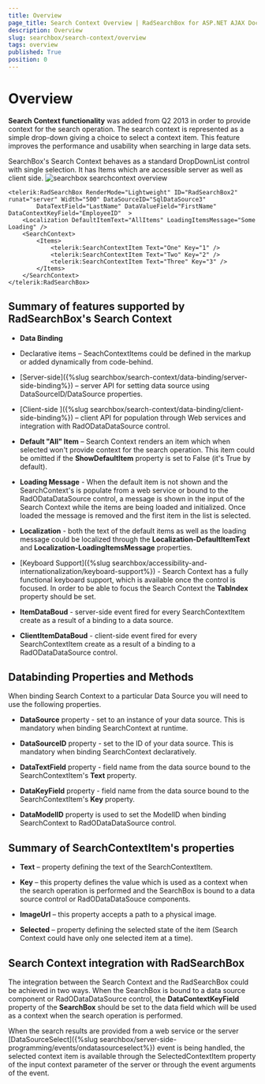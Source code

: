 ```yaml
---
title: Overview
page_title: Search Context Overview | RadSearchBox for ASP.NET AJAX Documentation
description: Overview
slug: searchbox/search-context/overview
tags: overview
published: True
position: 0
---
```


# Overview

**Search Context functionality** was added from Q2 2013 in order to provide context for the search operation. The search context is represented as a simple drop-down giving a choice to select a context item. This feature improves the performance and usability when searching in large data sets.

SearchBox's Search Context behaves as a standard DropDownList control with single selection. It has Items which are accessible server as well as client side.
![searchbox searchcontext overview](images/searchbox_searchcontext_overview.png)

````ASPNET
<telerik:RadSearchBox RenderMode="Lightweight" ID="RadSearchBox2" runat="server" Width="500" DataSourceID="SqlDataSource3" 
		DataTextField="LastName" DataValueField="FirstName" DataContextKeyField="EmployeeID"  >
	<Localization DefaultItemText="AllItems" LoadingItemsMessage="Some Loading" />
	<SearchContext>
		<Items>
			<telerik:SearchContextItem Text="One" Key="1" />
			<telerik:SearchContextItem Text="Two" Key="2" />
			<telerik:SearchContextItem Text="Three" Key="3" />
		</Items>
	</SearchContext>
</telerik:RadSearchBox>
````



## Summary of features supported by RadSearchBox's Search Context

* **Data Binding**

* Declarative items – SeachContextItems could be defined in the markup or added dynamically from code-behind.

* [Server-side]({%slug searchbox/search-context/data-binding/server-side-binding%}) – server API for setting data source using DataSourceID/DataSource properties.

* [Client-side ]({%slug searchbox/search-context/data-binding/client-side-binding%}) – client API for population through Web services and integration with RadODataDataSource control.

* **Default "All" Item** – Search Context renders an item which when selected won't provide context for the search operation. This item could be omitted if the **ShowDefaultItem** property is set to False (it's True by default).

* **Loading Message** - When the default item is not shown and the SearchContext's is populate from a web service or bound to the RadODataDataSource control, a message is shown in the input of the Search Context while the items are being loaded and initialized. Once loaded the message is removed and the first item in the list is selected.

* **Localization** - both the text of the default items as well as the loading message could be localized through the **Localization-DefaultItemText** and **Localization-LoadingItemsMessage** properties.

* [Keyboard Support]({%slug searchbox/accessibility-and-internationalization/keyboard-support%}) - Search Context has a fully functional keyboard support, which is available once the control is focused. In order to be able to focus the Search Context the **TabIndex** property should be set.

* **ItemDataBoud** - server-side event fired for every SearchContextItem create as a result of a binding to a data source.

* **ClientItemDataBoud** - client-side event fired for every SearchContextItem create as a result of a binding to a RadODataDataSource control.

## Databinding Properties and Methods

When binding Search Context to a particular Data Source you will need to use the following properties.

* **DataSource** property - set to an instance of your data source. This is mandatory when binding SearchContext at runtime.

* **DataSourceID** property - set to the ID of your data source. This is mandatory when binding SearchContext declaratively.

* **DataTextField** property - field name from the data source bound to the SearchContextItem's **Text** property.

* **DataKeyField** property - field name from the data source bound to the SearchContextItem's **Key** property.

* **DataModelID** property is used to set the ModelID when binding SearchContext to RadODataDataSource control.

## Summary of SearchContextItem's properties

* **Text** – property defining the text of the SearchContextItem.

* **Key** – this property defines the value which is used as a context when the search operation is performed and the SearchBox is bound to a data source control or RadODataDataSouce components.

* **ImageUrl** – this property accepts a path to a physical image.

* **Selected** – property defining the selected state of the item (Search Context could have only one selected item at a time).

## Search Context integration with RadSearchBox

The integration between the Search Context and the RadSearchBox could be achieved in two ways. When the SearchBox is bound to a data source component or RadODataDataSource control, the **DataContextKeyField** property of the **SearchBox** should be set to the data field which will be used as a context when the search operation is performed.

When the search results are provided from a web service or the server [DataSourceSelect]({%slug searchbox/server-side-programming/events/ondatasourceselect%}) event is being handled, the selected context item is available through the SelectedContextItem property of the input context parameter of the server or through the event arguments of the event.
